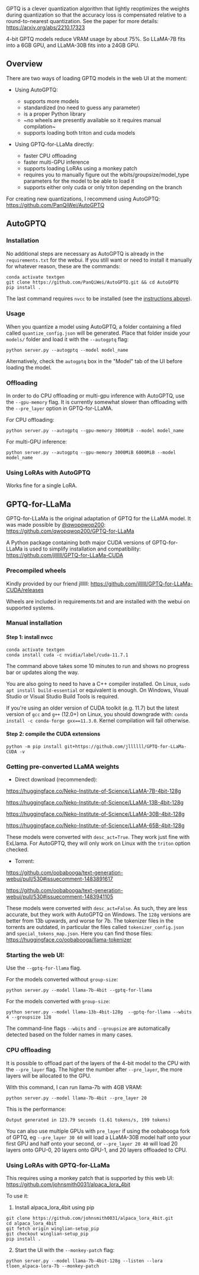 GPTQ is a clever quantization algorithm that lightly reoptimizes the weights during quantization so that the accuracy loss is compensated relative to a round-to-nearest quantization. See the paper for more details: https://arxiv.org/abs/2210.17323

4-bit GPTQ models reduce VRAM usage by about 75%. So LLaMA-7B fits into a 6GB GPU, and LLaMA-30B fits into a 24GB GPU.

## Overview

There are two ways of loading GPTQ models in the web UI at the moment:

* Using AutoGPTQ:
  * supports more models
  * standardized (no need to guess any parameter)
  * is a proper Python library
  * ~no wheels are presently available so it requires manual compilation~
  * supports loading both triton and cuda models

* Using GPTQ-for-LLaMa directly:
  * faster CPU offloading
  * faster multi-GPU inference
  * supports loading LoRAs using a monkey patch
  * requires you to manually figure out the wbits/groupsize/model_type parameters for the model to be able to load it
  * supports either only cuda or only triton depending on the branch

For creating new quantizations, I recommend using AutoGPTQ: https://github.com/PanQiWei/AutoGPTQ

## AutoGPTQ

### Installation

No additional steps are necessary as AutoGPTQ is already in the `requirements.txt` for the webui. If you still want or need to install it manually for whatever reason, these are the commands:

```
conda activate textgen
git clone https://github.com/PanQiWei/AutoGPTQ.git && cd AutoGPTQ
pip install .
```

The last command requires `nvcc` to be installed (see the [instructions above](https://github.com/oobabooga/text-generation-webui/blob/main/docs/GPTQ-models-(4-bit-mode).md#step-1-install-nvcc)).

### Usage

When you quantize a model using AutoGPTQ, a folder containing a filed called `quantize_config.json` will be generated. Place that folder inside your `models/` folder and load it with the `--autogptq` flag:

```
python server.py --autogptq --model model_name
```

Alternatively, check the `autogptq` box in the "Model" tab of the UI before loading the model.

### Offloading

In order to do CPU offloading or multi-gpu inference with AutoGPTQ, use the `--gpu-memory` flag. It is currently somewhat slower than offloading with the `--pre_layer` option in GPTQ-for-LLaMA.

For CPU offloading:

```
python server.py --autogptq --gpu-memory 3000MiB --model model_name
```

For multi-GPU inference:

```
python server.py --autogptq --gpu-memory 3000MiB 6000MiB --model model_name
```

### Using LoRAs with AutoGPTQ

Works fine for a single LoRA.

## GPTQ-for-LLaMa

GPTQ-for-LLaMa is the original adaptation of GPTQ for the LLaMA model. It was made possible by [@qwopqwop200](https://github.com/qwopqwop200/GPTQ-for-LLaMa): https://github.com/qwopqwop200/GPTQ-for-LLaMa

A Python package containing both major CUDA versions of GPTQ-for-LLaMa is used to simplify installation and compatibility: https://github.com/jllllll/GPTQ-for-LLaMa-CUDA

### Precompiled wheels

Kindly provided by our friend jllllll: https://github.com/jllllll/GPTQ-for-LLaMa-CUDA/releases

Wheels are included in requirements.txt and are installed with the webui on supported systems.

### Manual installation

#### Step 1: install nvcc

```
conda activate textgen
conda install cuda -c nvidia/label/cuda-11.7.1
```

The command above takes some 10 minutes to run and shows no progress bar or updates along the way.

You are also going to need to have a C++ compiler installed. On Linux, `sudo apt install build-essential` or equivalent is enough. On Windows, Visual Studio or Visual Studio Build Tools is required.

If you're using an older version of CUDA toolkit (e.g. 11.7) but the latest version of `gcc` and `g++` (12.0+) on Linux, you should downgrade with: `conda install -c conda-forge gxx==11.3.0`. Kernel compilation will fail otherwise.

#### Step 2: compile the CUDA extensions

```
python -m pip install git+https://github.com/jllllll/GPTQ-for-LLaMa-CUDA -v
```

### Getting pre-converted LLaMA weights

* Direct download (recommended):

https://huggingface.co/Neko-Institute-of-Science/LLaMA-7B-4bit-128g

https://huggingface.co/Neko-Institute-of-Science/LLaMA-13B-4bit-128g

https://huggingface.co/Neko-Institute-of-Science/LLaMA-30B-4bit-128g

https://huggingface.co/Neko-Institute-of-Science/LLaMA-65B-4bit-128g

These models were converted with `desc_act=True`. They work just fine with ExLlama. For AutoGPTQ, they will only work on Linux with the `triton` option checked.

* Torrent:

https://github.com/oobabooga/text-generation-webui/pull/530#issuecomment-1483891617

https://github.com/oobabooga/text-generation-webui/pull/530#issuecomment-1483941105

These models were converted with `desc_act=False`. As such, they are less accurate, but they work with AutoGPTQ on Windows. The `128g` versions are better from 13b upwards, and worse for 7b. The tokenizer files in the torrents are outdated, in particular the files called `tokenizer_config.json` and `special_tokens_map.json`. Here you can find those files: https://huggingface.co/oobabooga/llama-tokenizer

### Starting the web UI:

Use the `--gptq-for-llama` flag.

For the models converted without `group-size`:

```
python server.py --model llama-7b-4bit --gptq-for-llama
```

For the models converted with `group-size`:

```
python server.py --model llama-13b-4bit-128g  --gptq-for-llama --wbits 4 --groupsize 128
```

The command-line flags `--wbits` and `--groupsize` are automatically detected based on the folder names in many cases.

### CPU offloading

It is possible to offload part of the layers of the 4-bit model to the CPU with the `--pre_layer` flag. The higher the number after `--pre_layer`, the more layers will be allocated to the GPU.

With this command, I can run llama-7b with 4GB VRAM:

```
python server.py --model llama-7b-4bit --pre_layer 20
```

This is the performance:

```
Output generated in 123.79 seconds (1.61 tokens/s, 199 tokens)
```

You can also use multiple GPUs with `pre_layer` if using the oobabooga fork of GPTQ, eg `--pre_layer 30 60` will load a LLaMA-30B model half onto your first GPU and half onto your second, or `--pre_layer 20 40` will load 20 layers onto GPU-0, 20 layers onto GPU-1, and 20 layers offloaded to CPU.

### Using LoRAs with GPTQ-for-LLaMa

This requires using a monkey patch that is supported by this web UI: https://github.com/johnsmith0031/alpaca_lora_4bit

To use it:

1. Install alpaca_lora_4bit using pip

```
git clone https://github.com/johnsmith0031/alpaca_lora_4bit.git
cd alpaca_lora_4bit
git fetch origin winglian-setup_pip
git checkout winglian-setup_pip
pip install .
```

2. Start the UI with the `--monkey-patch` flag:

```
python server.py --model llama-7b-4bit-128g --listen --lora tloen_alpaca-lora-7b --monkey-patch
```


